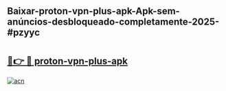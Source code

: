## Baixar-proton-vpn-plus-apk-Apk-sem-anúncios-desbloqueado-completamente-2025-#pzyyc

# <h2><a href="https://ainizakaria.my?title=proton-vpn-plus-apk&ref=20M">🔗👉 🔴 proton-vpn-plus-apk</a></h2>

[![acn](https://github.com/user-attachments/assets/0f9c940e-d8b0-45ae-aac7-cd30a18b3e1c)](https://ainizakaria.my?title=proton-vpn-plus-apk&ref=20M)

